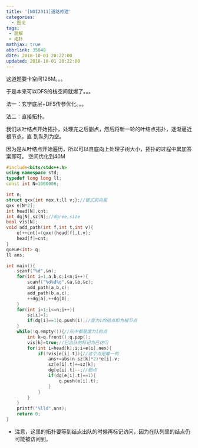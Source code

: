 ```yaml
---
title: '[NOI2011]道路修建'
categories:
  - 图论
tags:
 - 题解
 - 拓扑
mathjax: true
abbrlink: 35848
date: 2018-10-01 20:22:00
updated: 2018-10-01 20:22:00
---
```


这道题要卡空间128M。。。

于是本来可以DFS的栈空间就爆了。。。

法一：玄学底层+DFS传参优化。。。

法二：直接拓扑。

<!--more-->

我们从叶结点开始拓扑，处理完之后删点，然后将新一轮的叶结点拓扑，逐渐逼近根节点，直
到队列为空。

因为是从叶结点开始遍历，所以可以自底向上处理子树大小，拓扑的过程中累加答案即可。
空间优化到40M

```cpp
#include<bits/stdc++.h>
using namespace std;
typedef long long ll;
const int N=1000006;

int n;
struct qxx{int nex,t;ll v;};//链式前向星
qxx e[N*2];
int head[N],cnt;
int dg[N],sz[N];//dgree,size
bool vis[N];
void add_path(int f,int t,int v){
    e[++cnt]=(qxx){head[f],t,v};
    head[f]=cnt;
}
queue<int> q;
ll ans;

int main(){
	scanf("%d",&n);
    for(int i=1,a,b,c;i<n;i++){
        scanf("%d%d%d",&a,&b,&c);
        add_path(a,b,c);
        add_path(b,a,c);
        ++dg[a],++dg[b];
    }
    for(int i=1;i<=n;i++){
    	sz[i]=1;
    	if(dg[i]==1)q.push(i);//度为1的结点即为根节点
    }
    while(!q.empty()){//队中都是度为1的点
    	int k=q.front();q.pop();
    	vis[k]=true;//已出队的标记为已访问
    	for(int i=head[k];i;i=e[i].nex){
    		if(!vis[e[i].t]){//这个点是唯一的
    			ans+=abs(n-sz[k]*2)*e[i].v;
    			sz[e[i].t]+=sz[k];
    			dg[e[i].t]--;//删点
    			if(dg[e[i].t]==1){
    				q.push(e[i].t);
    			}
    		}
    	}
    }
    printf("%lld",ans);
	return 0;
}
```
- 注意，这里的拓扑要等到结点出队的时候再标记访问，因为在队列里的结点仍可能被访问到。
